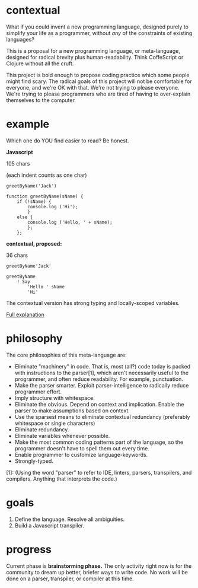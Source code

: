 # contextual
What if you could invent a new programming language, designed purely to simplify your life as a programmer, without *any* of the constraints of existing languages? 

This is a proposal for a new programming language, or meta-language, designed for radical brevity plus human-readability. Think CoffeScript or Clojure without all the cruft. 

This project is bold enough to propose coding practice which some people might find scary. The radical goals of this project will not be comfortable for everyone, and we're OK with that. We're not trying to please everyone. We're trying to please programmers who are tired of having to over-explain themselves to the computer. 


# example
Which one do YOU find easier to read? Be honest. 

**Javascript**

105 chars

(each indent counts as one char)
```
greetByName('Jack')

function greetByName(sName) {
    if (!sName) {
        console.log ('Hi');
        }
    else {
        console.log ('Hello, ' + sName);
        };
    };
```

**contextual, proposed:** 

36 chars
````
greetByName'Jack'

greetByName
    ! Say
        'Hello ' sName
        'Hi'    
````
The contextual version has strong typing and locally-scoped variables. 

[Full explanation](https://github.com/contextual-contribs/contextual/wiki/Snip:-Function-With-Conditional)


# philosophy
The core philosophies of this meta-language are:
- Eliminate "machinery" in code. That is, most (all?) code today is packed with instructions to the parser[1], which aren't necessarily useful to the programmer, and often reduce readability. For example, punctuation. 
- Make the parser smarter. Exploit parser-intelligence to radically reduce programmer effort. 
- Imply structure with whitespace. 
- Eliminate the obvious. Depend on context and implication. Enable the parser to make assumptions based on context. 
- Use the sparsest means to eliminate contextual redundancy (preferably whitespace or single characters)
- Eliminate redundancy. 
- Eliminate variables whenever possible. 
- Make the most common coding patterns part of the language, so the programmer doesn't have to spell them out every time. 
- Enable programmer to customize language-keywords. 
- Strongly-typed.

[1]: (Using the word "parser" to refer to IDE, linters, parsers, transpilers, and compilers. Anything that interprets the code.)


# goals
1. Define the language. Resolve all ambiguities. 
2. Build a Javascript transpiler. 


# progress
Current phase is **brainstorming phase.** The only activity right now is for the community to dream up better, briefer ways to write code. No work will be done on a parser, transpiler, or compiler at this time. 
